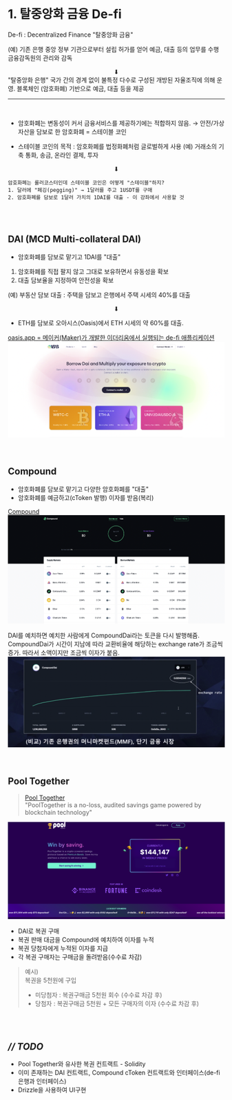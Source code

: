 # 1. 탈중앙화 금융 De-fi

De-fi : Decentralized Finance "탈중앙화 금융"

(예) 기존 은행
중앙 정부 기관으로부터 설립 허가를 얻어 예금, 대출 등의 업무를 수행
금융감독원의 관리와 감독   
<center> ⬇︎ </center>   
"탈중앙화 은행"
국가 간의 경계 없이 불특정 다수로 구성된 개방된 자율조직에 의해 운영.
블록체인 (암호화폐) 기반으로 예금, 대출 등을 제공   

<br>
<hr>
<br>

- 암호화폐는 변동성이 커서 금융서비스를 제공하기에는 적합하지 않음. → 안전/가상 자산을 담보로 한 암호화폐 = 스테이블 코인

- 스테이블 코인의 목적 : 암호화폐를 법정화폐처럼 글로벌하게 사용
(예) 거래소의 기축 통화, 송금, 온라인 결제, 투자
<center> ⬇︎ </center>   

    암호화폐는 롤러코스터인데 스테이블 코인은 어떻게 "스테이블"하지?
    1. 달러에 "페깅(pegging)" → 1달러를 주고 1USDT를 구매
    2. 암호화폐를 담보로 1달러 가치의 1DAI를 대출 - 이 강좌에서 사용할 것

<br>
<br>

## DAI (MCD Multi-collateral DAI)
- 암호화폐를 담보로 맡기고 1DAI를 "대출"
1. 암호화폐를 직접 팔지 않고 그대로 보유하면서 유동성을 확보
2. 대출 담보율을 지정하여 안전성을 확보

(예) 부동산 담보 대출 : 주택을 담보고 은행에서 주택 시세의 40%를 대출

<center> ⬇︎ </center>

- ETH를 담보로 오아시스(Oasis)에서 ETH 시세의 약 60%를 대출.   

[oasis.app = 메이커(Maker)가 개발한 이더리움에서 실행되는 de-fi 애플리케이션](https://oasis.app/) 
![Oasis](/Inflearn/img_dapp/oasis.png)   
<br>
<br>



## Compound
- 암호화폐를 담보로 맡기고 다양한 암호화폐를 "대출"
- 암호화폐를 예금하고(cToken 발행) 이자를 받음(복리)

[Compound](https://app.compound.finance/) 
![Compound](/Inflearn/img_dapp/compound.png)   

DAI를 예치하면 예치한 사람에게 CompoundDai라는 토큰을 다시 발행해줌.
CompoundDai가 시간이 지남에 따라 교환비율에 해당하는 exchange rate가 조금씩 증가. 따라서 소액이지만 조금씩 이자가 붙음.
![Compound](/Inflearn/img_dapp/compound1.png) 
<br>
<br>
<br>


## Pool Together
>[Pool Together](https://www.pooltogether.com/)   
"PoolTogether is a no-loss, audited savings game powered by blockchain technology"   

![pool together](/Inflearn/img_dapp/pooltogether.png) 

- DAI로 복권 구매
- 복권 판매 대금을 Compound에 예치하여 이자를 누적
- 복권 당첨자에게 누적된 이자를 지급
- 각 복권 구매자는 구매금을 돌려받음(수수료 차감)   

>예시)   
복권을 5천원에 구입
> - 미당첨자 : 복권구매금 5천원 회수 (수수료 차감 후)
> - 당첨자 : 복권구매금 5천원 + 모든 구매자의 이자 (수수료 차감 후)   
<br>
<br>


## *// TODO*

- Pool Together와 유사한 복권 컨트랙트 - Solidity
- 이미 존재하는 DAI 컨트랙트, Compound cToken 컨트랙트와 인터페이스(de-fi 은행과 인터페이스)
- Drizzle을 사용하여 UI구현




